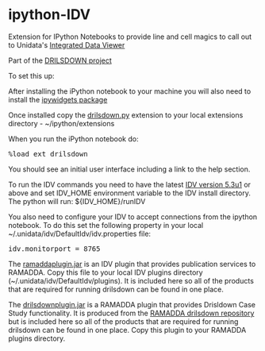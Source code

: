 # ipython-IDV

Extension for IPython Notebooks to provide line and cell magics to call out to Unidata's [Integrated Data Viewer](https://github.com/Unidata/IDV) 

Part of the [DRILSDOWN project](https://github.com/Unidata/drilsdown)

To set this up:

After installing the iPython notebook to your machine you will also need to install the [ipywidgets package](https://ipywidgets.readthedocs.io/en/latest/user_install.html)

Once installed copy the [drilsdown.py](https://github.com/Unidata/ipython-IDV/blob/master/drilsdown.py) extension to your local extensions directory -
~/ipython/extensions

When you run the iPython notebook do:

<pre>
%load_ext drilsdown
</pre>

You should see an initial user interface including a link to the help section.

To run the IDV commands you need to have the latest [IDV version 5.3u1](http://www.unidata.ucar.edu/software/idv/nightly/) or above and set IDV_HOME environment variable to the IDV install directory. The python will run:
${IDV_HOME}/runIDV

You also need to configure your IDV to accept connections from the ipython notebook. To do this set the following property in your local ~/.unidata/idv/DefaultIdv/idv.properties file:

<pre>
idv.monitorport = 8765
</pre>


The [ramaddaplugin.jar](https://github.com/Unidata/ipython-IDV/blob/master/ramaddaplugin.jar) is an IDV plugin that provides publication services to RAMADDA. Copy this file to your local IDV plugins directory (~/.unidata/idv/DefaultIdv/plugins). It is included here so all of the products that are required for running drilsdown can be found in 
one place.

The [drilsdownplugin.jar](https://github.com/Unidata/ipython-IDV/blob/master/drilsdownplugin.jar)  is a RAMADDA plugin that provides Drisldown Case Study functionality. It is produced from the [RAMADDA drilsdown repository](https://github.com/Unidata/drilsdown) but is included here so all of the products that are required for running drilsdown can be found in one place. Copy this plugin to your RAMADDA plugins directory.



